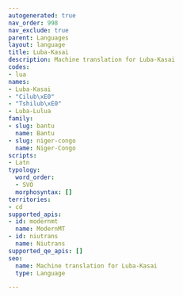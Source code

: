 ```yaml
---
autogenerated: true
nav_order: 998
nav_exclude: true
parent: Languages
layout: language
title: Luba-Kasai
description: Machine translation for Luba-Kasai
codes:
- lua
names:
- Luba-Kasai
- "Cilub\xE0"
- "Tshilub\xE0"
- Luba-Lulua
family:
- slug: bantu
  name: Bantu
- slug: niger-congo
  name: Niger-Congo
scripts:
- Latn
typology:
  word_order:
  - SVO
  morphosyntax: []
territories:
- cd
supported_apis:
- id: modernmt
  name: ModernMT
- id: niutrans
  name: Niutrans
supported_qe_apis: []
seo:
  name: Machine translation for Luba-Kasai
  type: Language

---
```


